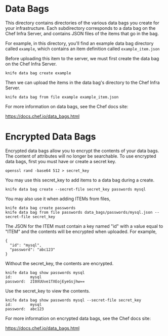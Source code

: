 # Data Bags

This directory contains directories of the various data bags you create for your infrastructure. Each subdirectory corresponds to a data bag on the Chef Infra Server, and contains JSON files of the items that go in the bag.

For example, in this directory, you'll find an example data bag directory called `example`, which contains an item definition called `example_item.json`

Before uploading this item to the server, we must first create the data bag on the Chef Infra Server.

    knife data bag create example

Then we can upload the items in the data bag's directory to the Chef Infra Server.

    knife data bag from file example example_item.json

For more information on data bags, see the Chef docs site:

https://docs.chef.io/data_bags.html

# Encrypted Data Bags

Encrypted data bags allow you to encrypt the contents of your data bags. The content of attributes will no longer be searchable. To use encrypted data bags, first you must have or create a secret key.

    openssl rand -base64 512 > secret_key

You may use this secret_key to add items to a data bag during a create.

    knife data bag create --secret-file secret_key passwords mysql

You may also use it when adding ITEMs from files,

    knife data bag create passwords
    knife data bag from file passwords data_bags/passwords/mysql.json --secret-file secret_key

The JSON for the ITEM must contain a key named "id" with a value equal to "ITEM" and the contents will be encrypted when uploaded. For example,

    {
      "id": "mysql",
      "password": "abc123"
    }

Without the secret_key, the contents are encrypted.

    knife data bag show passwords mysql
    id:        mysql
    password:  2I0XUUve1TXEojEyeGsjhw==

Use the secret_key to view the contents.

    knife data bag show passwords mysql --secret-file secret_key
    id:        mysql
    password:  abc123


For more information on encrypted data bags, see the Chef docs site:

https://docs.chef.io/data_bags.html
